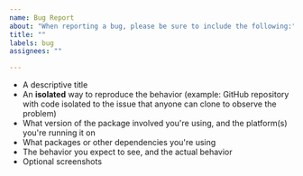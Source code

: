 ```yaml
---
name: Bug Report
about: "When reporting a bug, please be sure to include the following:"
title: ""
labels: bug
assignees: ""

---
```


* A descriptive title
* An **isolated** way to reproduce the behavior (example: GitHub repository with code isolated to the issue that anyone can clone to observe the problem)
* What version of the package involved you're using, and the platform(s) you're running it on
* What packages or other dependencies you're using
* The behavior you expect to see, and the actual behavior
* Optional screenshots
